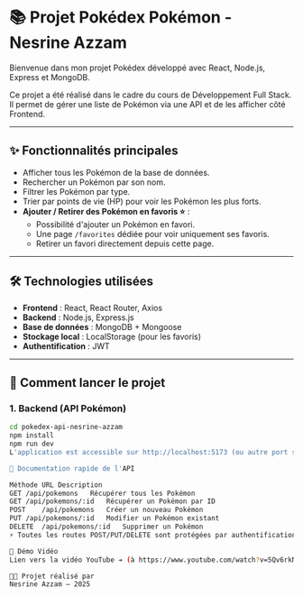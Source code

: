 # 📚 Projet Pokédex Pokémon - Nesrine Azzam

Bienvenue dans mon projet Pokédex développé avec React, Node.js, Express et MongoDB.

Ce projet a été réalisé dans le cadre du cours de Développement Full Stack.  
Il permet de gérer une liste de Pokémon via une API et de les afficher côté Frontend.

---

## ✨ Fonctionnalités principales

- Afficher tous les Pokémon de la base de données.
- Rechercher un Pokémon par son nom.
- Filtrer les Pokémon par type.
- Trier par points de vie (HP) pour voir les Pokémon les plus forts.
- **Ajouter / Retirer des Pokémon en favoris ⭐** :
  - Possibilité d'ajouter un Pokémon en favori.
  - Une page `/favorites` dédiée pour voir uniquement ses favoris.
  - Retirer un favori directement depuis cette page.

---

## 🛠️ Technologies utilisées

- **Frontend** : React, React Router, Axios
- **Backend** : Node.js, Express.js
- **Base de données** : MongoDB + Mongoose
- **Stockage local** : LocalStorage (pour les favoris)
- **Authentification** : JWT

---

## 🚀 Comment lancer le projet

### 1. Backend (API Pokémon)

```bash
cd pokedex-api-nesrine-azzam
npm install
npm run dev
L'application est accessible sur http://localhost:5173 (ou autre port selon Vite).

📖 Documentation rapide de l'API

Méthode	URL	Description
GET	/api/pokemons	Récupérer tous les Pokémon
GET	/api/pokemons/:id	Récupérer un Pokémon par ID
POST	/api/pokemons	Créer un nouveau Pokémon
PUT	/api/pokemons/:id	Modifier un Pokémon existant
DELETE	/api/pokemons/:id	Supprimer un Pokémon
⚡ Toutes les routes POST/PUT/DELETE sont protégées par authentification.

🎥 Démo Vidéo
Lien vers la vidéo YouTube ➔ (à https://www.youtube.com/watch?v=5Qv6rkNaNSY )

👩‍💻 Projet réalisé par
Nesrine Azzam – 2025